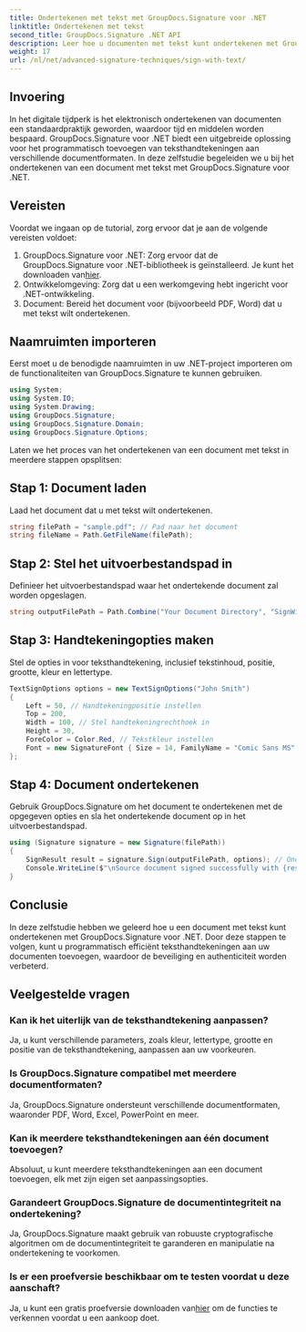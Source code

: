 ```yaml
---
title: Ondertekenen met tekst met GroupDocs.Signature voor .NET
linktitle: Ondertekenen met tekst
second_title: GroupDocs.Signature .NET API
description: Leer hoe u documenten met tekst kunt ondertekenen met GroupDocs.Signature voor .NET. Stapsgewijze handleiding voor het programmatisch toevoegen van teksthandtekeningen.
weight: 17
url: /nl/net/advanced-signature-techniques/sign-with-text/
---
```

## Invoering
In het digitale tijdperk is het elektronisch ondertekenen van documenten een standaardpraktijk geworden, waardoor tijd en middelen worden bespaard. GroupDocs.Signature voor .NET biedt een uitgebreide oplossing voor het programmatisch toevoegen van teksthandtekeningen aan verschillende documentformaten. In deze zelfstudie begeleiden we u bij het ondertekenen van een document met tekst met GroupDocs.Signature voor .NET.
## Vereisten
Voordat we ingaan op de tutorial, zorg ervoor dat je aan de volgende vereisten voldoet:
1.  GroupDocs.Signature voor .NET: Zorg ervoor dat de GroupDocs.Signature voor .NET-bibliotheek is geïnstalleerd. Je kunt het downloaden van[hier](https://releases.groupdocs.com/signature/net/).
2. Ontwikkelomgeving: Zorg dat u een werkomgeving hebt ingericht voor .NET-ontwikkeling.
3. Document: Bereid het document voor (bijvoorbeeld PDF, Word) dat u met tekst wilt ondertekenen.

## Naamruimten importeren
Eerst moet u de benodigde naamruimten in uw .NET-project importeren om de functionaliteiten van GroupDocs.Signature te kunnen gebruiken.
```csharp
using System;
using System.IO;
using System.Drawing;
using GroupDocs.Signature;
using GroupDocs.Signature.Domain;
using GroupDocs.Signature.Options;
```

Laten we het proces van het ondertekenen van een document met tekst in meerdere stappen opsplitsen:
## Stap 1: Document laden
Laad het document dat u met tekst wilt ondertekenen.
```csharp
string filePath = "sample.pdf"; // Pad naar het document
string fileName = Path.GetFileName(filePath);
```
## Stap 2: Stel het uitvoerbestandspad in
Definieer het uitvoerbestandspad waar het ondertekende document zal worden opgeslagen.
```csharp
string outputFilePath = Path.Combine("Your Document Directory", "SignWithText", fileName);
```
## Stap 3: Handtekeningopties maken
Stel de opties in voor teksthandtekening, inclusief tekstinhoud, positie, grootte, kleur en lettertype.
```csharp
TextSignOptions options = new TextSignOptions("John Smith")
{
    Left = 50, // Handtekeningpositie instellen
    Top = 200,
    Width = 100, // Stel handtekeningrechthoek in
    Height = 30,
    ForeColor = Color.Red, // Tekstkleur instellen
    Font = new SignatureFont { Size = 14, FamilyName = "Comic Sans MS" } // Lettertype instellen
};
```
## Stap 4: Document ondertekenen
Gebruik GroupDocs.Signature om het document te ondertekenen met de opgegeven opties en sla het ondertekende document op in het uitvoerbestandspad.
```csharp
using (Signature signature = new Signature(filePath))
{
    SignResult result = signature.Sign(outputFilePath, options); // Onderteken document
    Console.WriteLine($"\nSource document signed successfully with {result.Succeeded.Count} signature(s).\nFile saved at {outputFilePath}.");
}
```

## Conclusie
In deze zelfstudie hebben we geleerd hoe u een document met tekst kunt ondertekenen met GroupDocs.Signature voor .NET. Door deze stappen te volgen, kunt u programmatisch efficiënt teksthandtekeningen aan uw documenten toevoegen, waardoor de beveiliging en authenticiteit worden verbeterd.
## Veelgestelde vragen
### Kan ik het uiterlijk van de teksthandtekening aanpassen?
Ja, u kunt verschillende parameters, zoals kleur, lettertype, grootte en positie van de teksthandtekening, aanpassen aan uw voorkeuren.
### Is GroupDocs.Signature compatibel met meerdere documentformaten?
Ja, GroupDocs.Signature ondersteunt verschillende documentformaten, waaronder PDF, Word, Excel, PowerPoint en meer.
### Kan ik meerdere teksthandtekeningen aan één document toevoegen?
Absoluut, u kunt meerdere teksthandtekeningen aan een document toevoegen, elk met zijn eigen set aanpassingsopties.
### Garandeert GroupDocs.Signature de documentintegriteit na ondertekening?
Ja, GroupDocs.Signature maakt gebruik van robuuste cryptografische algoritmen om de documentintegriteit te garanderen en manipulatie na ondertekening te voorkomen.
### Is er een proefversie beschikbaar om te testen voordat u deze aanschaft?
 Ja, u kunt een gratis proefversie downloaden van[hier](https://releases.groupdocs.com/) om de functies te verkennen voordat u een aankoop doet.